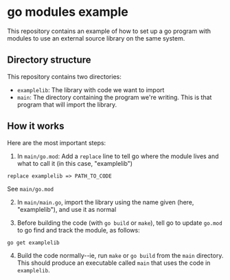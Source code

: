 # go modules example

This repository contains an example of how to set up a go program with
modules to use an external source library on the same system.  

## Directory structure

This repository contains two directories:
 - `examplelib`:  The library with code we want to import
 - `main`:  The directory containing the program we're writing.  This
   is that program that will import the library.
   
## How it works

Here are the most important steps:

1. In `main/go.mod`: Add a `replace` line to tell go where the module
   lives and what to call it (in this case, "examplelib")
```
replace examplelib => PATH_TO_CODE
```

See `main/go.mod` 

2. In `main/main.go`, import the library using the name given (here,
   "examplelib"), and use it as normal
   
3. Before building the code (with `go build` or `make`), tell go to
   update `go.mod` to go find and track the module, as follows:
   
```
go get examplelib
```

4. Build the code normally--ie, run `make` or `go build` from the
   `main` directory.  This should produce an executable called `main`
   that uses the code in `examplelib`. 


